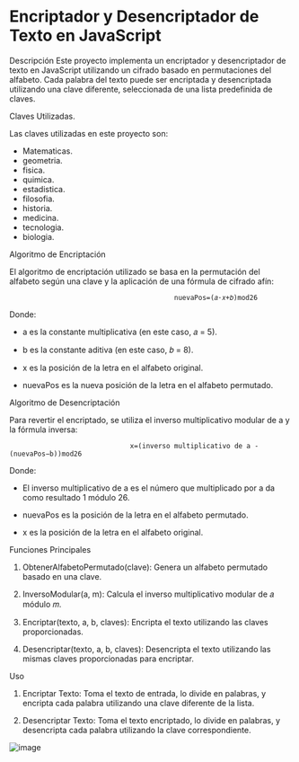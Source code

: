 <h1>Encriptador y Desencriptador de Texto en JavaScript</h1>

Descripción
Este proyecto implementa un encriptador y desencriptador de texto en JavaScript utilizando un cifrado basado en permutaciones del alfabeto. Cada palabra del texto puede ser encriptada y desencriptada utilizando una clave diferente, seleccionada de una lista predefinida de claves.

Claves Utilizadas.

Las claves utilizadas en este proyecto son:

* Matematicas.
* geometria.
* fisica.
* quimica.
* estadistica.
* filosofia.
* historia.
* medicina.
* tecnologia.
* biologia.

Algoritmo de Encriptación


El algoritmo de encriptación utilizado se basa en la permutación del alfabeto según una clave y la aplicación de una fórmula de cifrado afín:

                                             nuevaPos=(𝑎⋅𝑥+𝑏)mod26

Donde:

* a es la constante multiplicativa (en este caso, 𝑎 = 5).

* b es la constante aditiva (en este caso, 𝑏 = 8).

* x es la posición de la letra en el alfabeto original.

* nuevaPos es la nueva posición de la letra en el alfabeto permutado.
  
Algoritmo de Desencriptación


Para revertir el encriptado, se utiliza el inverso multiplicativo modular de a y la fórmula inversa:

                                  x=(inverso multiplicativo de a - (nuevaPos−b))mod26
Donde:

* El inverso multiplicativo de a es el número que multiplicado por a da como resultado 1 módulo 26.

* nuevaPos es la posición de la letra en el alfabeto permutado.

* x es la posición de la letra en el alfabeto original.
  
Funciones Principales

1. ObtenerAlfabetoPermutado(clave): Genera un alfabeto permutado basado en una clave.

2. InversoModular(a, m): Calcula el inverso multiplicativo modular de 𝑎  módulo 𝑚.

3.  Encriptar(texto, a, b, claves): Encripta el texto utilizando las claves proporcionadas.

4. Desencriptar(texto, a, b, claves): Desencripta el texto utilizando las mismas claves proporcionadas para encriptar.

Uso


1. Encriptar Texto: Toma el texto de entrada, lo divide en palabras, y encripta cada palabra utilizando una clave diferente de la lista.

2. Desencriptar Texto: Toma el texto encriptado, lo divide en palabras, y desencripta cada palabra utilizando la clave correspondiente.


![image](https://github.com/JLM2129/encriptadorAlfabeto/assets/173087426/4a65ae6e-f4e7-4796-8e25-af8c0cf3a0d2)
